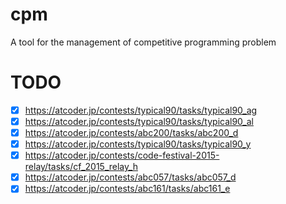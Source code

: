 # cpm
A tool for the management of competitive programming problem

# TODO
- [x] https://atcoder.jp/contests/typical90/tasks/typical90_ag
- [x] https://atcoder.jp/contests/typical90/tasks/typical90_al
- [x] https://atcoder.jp/contests/abc200/tasks/abc200_d
- [x] https://atcoder.jp/contests/typical90/tasks/typical90_y
- [x] https://atcoder.jp/contests/code-festival-2015-relay/tasks/cf_2015_relay_h
- [x] https://atcoder.jp/contests/abc057/tasks/abc057_d
- [x] https://atcoder.jp/contests/abc161/tasks/abc161_e
